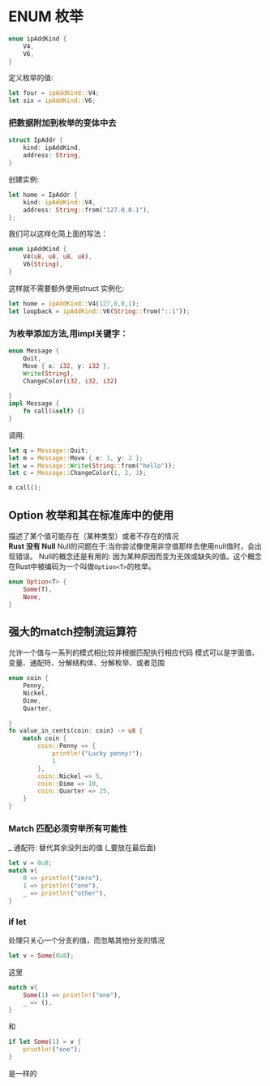 # ENUM 枚举
```rust
enum ipAddKind {
    V4,
    V6,
}
```
定义枚举的值:
```rust
let four = ipAddKind::V4;
let six = ipAddKind::V6;
```

### 把数据附加到枚举的变体中去
```rust
struct IpAddr {
    kind: ipAddKind,
    address: String,
}

```
创建实例:
```rust
let home = IpAddr {
    kind: ipAddKind::V4,
    address: String::from("127.0.0.1"),
};
```
我们可以这样化简上面的写法：
```rust
enum ipAddKind {
    V4(u8, u8, u8, u8),
    V6(String),
}
```
这样就不需要额外使用struct
实例化:
```rust
let home = ipAddKind::V4(127,0,0,1);
let loopback = ipAddKind::V6(String::from("::1"));
```
### 为枚举添加方法,用impl关键字：
```rust
enum Message {
    Quit,
    Move { x: i32, y: i32 },
    Write(String),
    ChangeColor(i32, i32, i32)
    
}
impl Message {
    fn call(&self) {} 
}
```
调用:
```rust
let q = Message::Quit;
let m = Message::Move { x: 1, y: 2 };
let w = Message::Write(String::from("hello"));
let c = Message::ChangeColor(1, 2, 3);

m.call();
```
## Option 枚举和其在标准库中的使用
描述了某个值可能存在（某种类型）或者不存在的情况  
**Rust 没有 Null**
Null的问题在于:当你尝试像使用非空值那样去使用null值时，会出现错误。
Null的概念还是有用的: 因为某种原因而变为无效或缺失的值。这个概念在Rust中被编码为一个叫做`Option<T>`的枚举。
```Rust
enum Option<T> {
    Some(T),
    None,
}
```
## 强大的match控制流运算符
允许一个值与一系列的模式相比较并根据匹配执行相应代码
模式可以是字面值、变量、通配符、分解结构体、分解枚举、或者范围
```Rust
enum coin {
    Penny,
    Nickel,
    Dime,
    Quarter,
    
}
fn value_in_cents(coin: coin) -> u8 {
    match coin {
        coin::Penny => {
            println!("Lucky penny!");
            1
        },
        coin::Nickel => 5,
        coin::Dime => 10,
        coin::Quarter => 25,
    }
}
```
### Match 匹配必须穷举所有可能性
_ 通配符: 替代其余没列出的值 (_要放在最后面)
```rust
let v = 0u8;
match v{
    0 => println!("zero"),
    1 => println!("one"),
    _ => println!("other"),
}
```

### if let
处理只关心一个分支的值，而忽略其他分支的情况
```rust
let v = Some(0u8);
```
这里
```rust
match v{
    Some(1) => println!("one"),
    _ => (),
}
```
和
```rust
if let Some(1) = v {
    println!("one");
}
```
是一样的